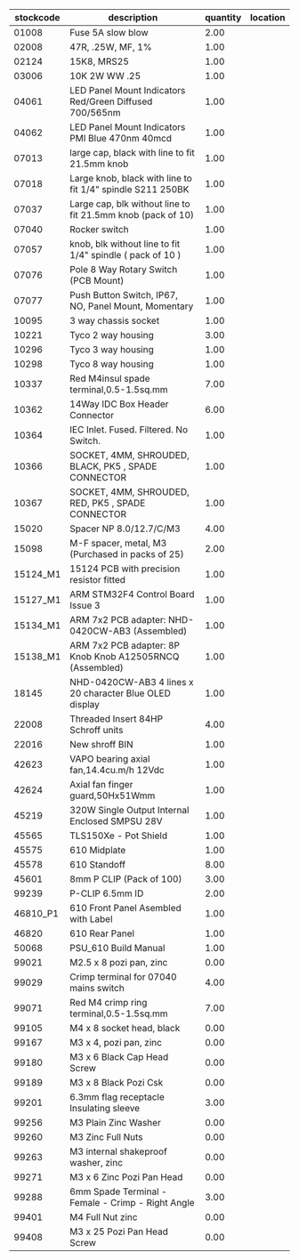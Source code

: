 |stockcode|description|quantity|location|
|---------|-----------|--------|--------|
|01008|Fuse 5A slow blow|2.00||
|02008|47R, .25W, MF, 1%|1.00||
|02124|15K8, MRS25|1.00||
|03006|10K 2W WW .25|1.00||
|04061|LED Panel Mount Indicators Red/Green Diffused 700/565nm|1.00||
|04062|LED Panel Mount Indicators PMI Blue 470nm 40mcd|1.00||
|07013|large cap, black with line to fit 21.5mm knob|1.00||
|07018|Large knob, black with line to fit 1/4" spindle S211 250BK|1.00||
|07037|Large cap, blk without line to fit 21.5mm knob (pack of 10)|1.00||
|07040|Rocker switch|1.00||
|07057|knob, blk without line to fit 1/4" spindle ( pack of 10 )|1.00||
|07076|Pole 8 Way Rotary Switch (PCB Mount)|1.00||
|07077|Push Button Switch, IP67, NO, Panel Mount, Momentary|1.00||
|10095|3 way chassis socket|1.00||
|10221|Tyco 2 way housing|3.00||
|10296|Tyco 3 way housing|1.00||
|10298|Tyco 8 way housing|1.00||
|10337|Red M4insul spade terminal,0.5-1.5sq.mm|7.00||
|10362|14Way IDC Box Header Connector|6.00||
|10364|IEC Inlet. Fused. Filtered. No Switch.|1.00||
|10366|SOCKET, 4MM, SHROUDED, BLACK, PK5 , SPADE CONNECTOR|1.00||
|10367|SOCKET, 4MM, SHROUDED, RED, PK5  , SPADE CONNECTOR|1.00||
|15020|Spacer NP 8.0/12.7/C/M3|4.00||
|15098|M-F spacer, metal, M3 (Purchased in packs of 25)|2.00||
|15124_M1|15124 PCB with precision resistor fitted|1.00||
|15127_M1|ARM STM32F4 Control Board Issue 3|1.00||
|15134_M1|ARM 7x2 PCB adapter: NHD-0420CW-AB3 (Assembled)|1.00||
|15138_M1|ARM 7x2 PCB adapter: 8P Knob Knob A12505RNCQ (Assembled)|1.00||
|18145|NHD-0420CW-AB3 4 lines x 20 character Blue OLED display|1.00||
|22008|Threaded Insert 84HP Schroff units|4.00||
|22016|New shroff BIN|1.00||
|42623|VAPO bearing axial fan,14.4cu.m/h 12Vdc|1.00||
|42624|Axial fan finger guard,50Hx51Wmm|1.00||
|45219|320W Single Output Internal Enclosed SMPSU 28V|1.00||
|45565|TLS150Xe - Pot Shield|1.00||
|45575|610 Midplate|1.00||
|45578|610 Standoff|8.00||
|45601|8mm P CLIP (Pack of 100)|3.00||
|99239|P-CLIP 6.5mm ID|2.00||
|46810_P1|610 Front Panel Asembled with Label|1.00||
|46820|610 Rear Panel|1.00||
|50068|PSU_610 Build Manual|1.00||
|99021|M2.5 x 8 pozi pan, zinc|0.00||
|99029|Crimp terminal for 07040 mains switch|4.00||
|99071|Red M4 crimp ring terminal,0.5-1.5sq.mm|7.00||
|99105|M4 x 8 socket head, black|0.00||
|99167|M3 x 4, pozi pan, zinc|0.00||
|99180|M3 x 6 Black Cap Head Screw|0.00||
|99189|M3 x 8 Black Pozi Csk|0.00||
|99201|6.3mm flag receptacle Insulating sleeve|3.00||
|99256|M3 Plain Zinc Washer|0.00||
|99260|M3 Zinc Full Nuts|0.00||
|99263|M3 internal shakeproof washer, zinc|0.00||
|99271|M3 x 6 Zinc Pozi Pan Head|0.00||
|99288|6mm Spade Terminal - Female - Crimp - Right Angle|3.00||
|99401|M4 Full Nut zinc|0.00||
|99408|M3 x 25 Pozi Pan Head Screw|0.00||
